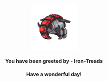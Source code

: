<p align="center">
    <img src="https://raw.githubusercontent.com/PokeAPI/sprites/master/sprites/pokemon/990.png" width="150" height="150">
</p>
<h3 align="center">You have been greeted by - <b>Iron-Treads</b></h3>
<h3 align="center">Have a wonderful day!</h3>
